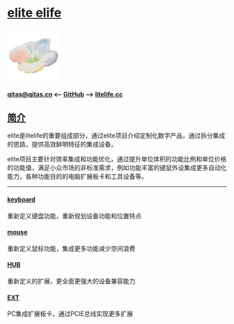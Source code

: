 ﻿# [elite elife](https://github.com/lite-life/elite) 

[![sites](litelife/litelife.png)](http://www.litelife.cc)

#### qitas@qitas.cn <-- [GitHub](https://github.com/lite-life/litelife) --> [litelife.cc](http://elite.litelife.cc) 

## [简介](https://github.com/lite-life/elite/wiki) 

elite是litelife的重要组成部分，通过elite项目介绍定制化数字产品，通过拆分集成的思路，提供高效鲜明特征的集成设备。

elite项目主要针对效率集成和功能优化，通过提升单位体积的功能比例和单位价格的功能值，满足小众市场的非标准需求，例如功能丰富的键鼠外设集成更多自动化能力，各种功能目的的电脑扩展板卡和工具设备等。

---

#### [keyboard](keyboard/)

重新定义键盘功能，重新规划设备功能和位置特点

#### [mouse](mouse/)

重新定义鼠标功能，集成更多功能减少空间浪费

#### [HUB](hub/)

重新定义的扩展，更全面更强大的设备兼容能力

#### [EXT](ext/)

PC集成扩展板卡，通过PCIE总线实现更多扩展